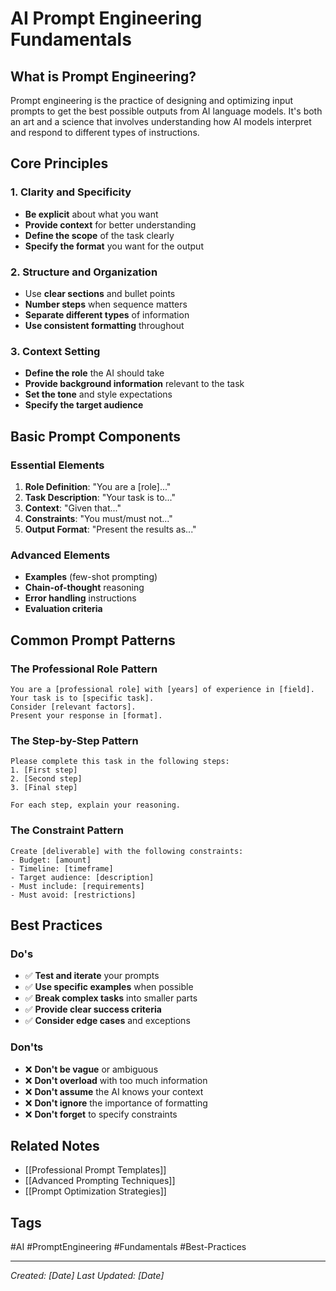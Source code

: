 # AI Prompt Engineering Fundamentals

## What is Prompt Engineering?
Prompt engineering is the practice of designing and optimizing input prompts to get the best possible outputs from AI language models. It's both an art and a science that involves understanding how AI models interpret and respond to different types of instructions.

## Core Principles

### 1. Clarity and Specificity
- **Be explicit** about what you want
- **Provide context** for better understanding
- **Define the scope** of the task clearly
- **Specify the format** you want for the output

### 2. Structure and Organization
- Use **clear sections** and bullet points
- **Number steps** when sequence matters
- **Separate different types** of information
- **Use consistent formatting** throughout

### 3. Context Setting
- **Define the role** the AI should take
- **Provide background information** relevant to the task
- **Set the tone** and style expectations
- **Specify the target audience**

## Basic Prompt Components

### Essential Elements
1. **Role Definition**: "You are a [role]..."
2. **Task Description**: "Your task is to..."
3. **Context**: "Given that..."
4. **Constraints**: "You must/must not..."
5. **Output Format**: "Present the results as..."

### Advanced Elements
- **Examples** (few-shot prompting)
- **Chain-of-thought** reasoning
- **Error handling** instructions
- **Evaluation criteria**

## Common Prompt Patterns

### The Professional Role Pattern
```
You are a [professional role] with [years] of experience in [field].
Your task is to [specific task].
Consider [relevant factors].
Present your response in [format].
```

### The Step-by-Step Pattern
```
Please complete this task in the following steps:
1. [First step]
2. [Second step]
3. [Final step]

For each step, explain your reasoning.
```

### The Constraint Pattern
```
Create [deliverable] with the following constraints:
- Budget: [amount]
- Timeline: [timeframe]
- Target audience: [description]
- Must include: [requirements]
- Must avoid: [restrictions]
```

## Best Practices

### Do's
- ✅ **Test and iterate** your prompts
- ✅ **Use specific examples** when possible
- ✅ **Break complex tasks** into smaller parts
- ✅ **Provide clear success criteria**
- ✅ **Consider edge cases** and exceptions

### Don'ts
- ❌ **Don't be vague** or ambiguous
- ❌ **Don't overload** with too much information
- ❌ **Don't assume** the AI knows your context
- ❌ **Don't ignore** the importance of formatting
- ❌ **Don't forget** to specify constraints

## Related Notes
- [[Professional Prompt Templates]]
- [[Advanced Prompting Techniques]]
- [[Prompt Optimization Strategies]]

## Tags
#AI #PromptEngineering #Fundamentals #Best-Practices

---
*Created: [Date]*
*Last Updated: [Date]*